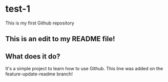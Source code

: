 # test-1
This is my first Github repository 
## This is an edit to my README file!
## What does it do?
It's a simple project to learn how to use Github.
This line was added on the feature-update-readme branch!
